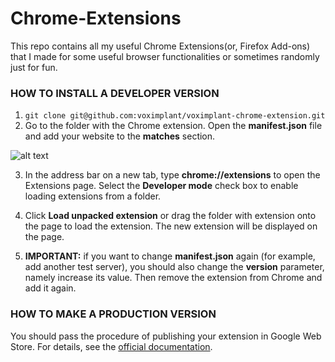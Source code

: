 # Chrome-Extensions
This repo contains all my useful Chrome Extensions(or, Firefox Add-ons) that I made for some useful browser functionalities or sometimes randomly just for fun.
<h3>HOW TO INSTALL A DEVELOPER VERSION</h3>

1. `git clone git@github.com:voximplant/voximplant-chrome-extension.git`
2. Go to the folder with the Chrome extension. Open the **manifest.json** file and add your website to the **matches** section.

![alt text](https://wpcdn.voximplant.com/wp-content/uploads/2017/08/01_chrome_extension-e1501672480837.png)

3. In the address bar on a new tab, type **chrome://extensions** to open the Extensions page. Select the **Developer mode** check box to enable loading extensions from a folder.

4. Click **Load unpacked extension** or drag the folder with extension onto the page to load the extension. The new extension will be displayed on the page.

5. **IMPORTANT:** if you want to change **manifest.json** again (for example, add another test server), you should also change the **version** parameter, namely increase its value. Then remove the extension from Chrome and add it again.


<h3>HOW TO MAKE A PRODUCTION VERSION</h3>
You should pass the procedure of publishing your extension in Google Web Store. For details, see the <a href="https://developer.chrome.com/webstore/get_started_simple#step5">official documentation</a>.

